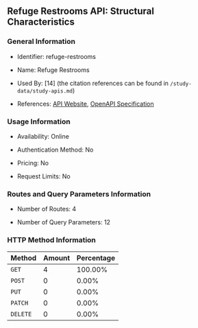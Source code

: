 ## Refuge Restrooms API: Structural Characteristics

### General Information

- Identifier: refuge-restrooms

- Name: Refuge Restrooms

- Used By: [14] (the citation references can be found in `/study-data/study-apis.md`)

- References: [API Website](https://www.refugerestrooms.org/api/docs), [OpenAPI Specification](https://www.refugerestrooms.org/api/swagger_doc.json)

### Usage Information

- Availability: Online

- Authentication Method: No

- Pricing: No

- Request Limits: No

### Routes and Query Parameters Information

- Number of Routes: 4

- Number of Query Parameters: 12

### HTTP Method Information

| Method | Amount | Percentage |
|--------|--------|------------|
| `GET` | 4 | 100.00% |
| `POST` | 0 | 0.00% |
| `PUT` | 0 | 0.00% |
| `PATCH` | 0 | 0.00% |
| `DELETE` | 0 | 0.00% |
